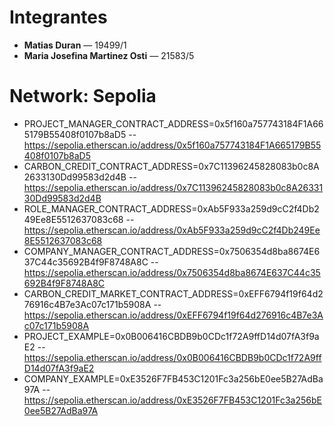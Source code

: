# Integrantes

- **Matias Duran** — 19499/1  
- **Maria Josefina Martinez Osti** — 21583/5
# Network: Sepolia
- PROJECT_MANAGER_CONTRACT_ADDRESS=0x5f160a757743184F1A665179B55408f0107b8aD5 -- https://sepolia.etherscan.io/address/0x5f160a757743184F1A665179B55408f0107b8aD5
- CARBON_CREDIT_CONTRACT_ADDRESS=0x7C11396245828083b0c8A2633130Dd99583d2d4B -- https://sepolia.etherscan.io/address/0x7C11396245828083b0c8A2633130Dd99583d2d4B
- ROLE_MANAGER_CONTRACT_ADDRESS=0xAb5F933a259d9cC2f4Db249Ee8E5512637083c68 -- https://sepolia.etherscan.io/address/0xAb5F933a259d9cC2f4Db249Ee8E5512637083c68
- COMPANY_MANAGER_CONTRACT_ADDRESS=0x7506354d8ba8674E637C44c35692B4f9F8748A8C -- https://sepolia.etherscan.io/address/0x7506354d8ba8674E637C44c35692B4f9F8748A8C
- CARBON_CREDIT_MARKET_CONTRACT_ADDRESS=0xEFF6794f19f64d276916c4B7e3Ac07c171b5908A -- https://sepolia.etherscan.io/address/0xEFF6794f19f64d276916c4B7e3Ac07c171b5908A
- PROJECT_EXAMPLE=0x0B006416CBDB9b0CDc1f72A9ffD14d07fA3f9aE2 -- https://sepolia.etherscan.io/address/0x0B006416CBDB9b0CDc1f72A9ffD14d07fA3f9aE2
- COMPANY_EXAMPLE=0xE3526F7FB453C1201Fc3a256bE0ee5B27AdBa97A -- https://sepolia.etherscan.io/address/0xE3526F7FB453C1201Fc3a256bE0ee5B27AdBa97A
